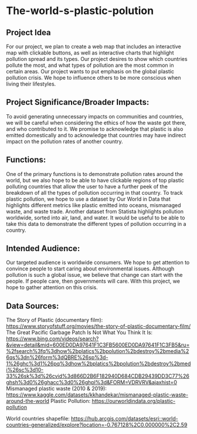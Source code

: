 # The-world-s-plastic-polution
## Project Idea
For our project, we plan to create a web map that includes an interactive map with clickable buttons, as well as interactive charts that highlight pollution spread and its types. Our project desires to show which countries pollute the most, and what types of pollution are the most common in certain areas. Our project wants to put emphasis on the global plastic pollution crisis. We hope to influence others to be more conscious when living their lifestyles. 

## Project Significance/Broader Impacts: 
To avoid generating unnecessary impacts on communities and countries, we will be careful when considering the ethics of how the waste got there, and who contributed to it. We promise to acknowledge that plastic is also emitted domestically and to acknowledge that countries may have indirect impact on the pollution rates of another country. 

## Functions: 
One of the primary functions is to demonstrate pollution rates around the world, but we also hope to be able to have clickable regions of top plastic polluting countries that allow the user to have a further peek of the breakdown of all the types of pollution occurring in that country. To track plastic pollution, we hope to use a dataset by Our World in Data that highlights different metrics like plastic emitted into oceans, mismanaged waste, and waste trade. Another dataset from Statista highlights pollution worldwide, sorted into air, land, and water. It would be useful to be able to take this data to demonstrate the different types of pollution occurring in a country. 

## Intended Audience: 
Our targeted audience is worldwide consumers. We hope to get attention to convince people to start caring about environmental issues. Although pollution is such a global issue, we believe that change can start with the people. If people care, then governments will care. With this project, we hope to gather attention on this crisis. 

## Data Sources:
The Story of Plastic (documentary film): https://www.storyofstuff.org/movies/the-story-of-plastic-documentary-film/
The Great Pacific Garbage Patch Is Not What You Think It Is: https://www.bing.com/videos/search?&view=detail&mid=600ED0DA97641F1C3FB5600ED0DA97641F1C3FB5&ru=%2fsearch%3fq%3dhow%2bplatics%2bpolution%2bdestroy%2bmedia%26qs%3dn%26form%3dQBRE%26sp%3d-1%26ghc%3d1%26pq%3dhow%2bplatics%2bpolution%2bdestroy%2bmedi%26sc%3d10-33%26sk%3d%26cvid%3d866D2B6F182940D684CDB29439DD3C77%26ghsh%3d0%26ghacc%3d0%26ghpl%3d&FORM=VDRVRV&ajaxhist=0
Mismanaged plastic waste (2010 & 2019): https://www.kaggle.com/datasets/kkhandekar/mismanaged-plastic-waste-around-the-world
Plastic Pollution: https://ourworldindata.org/plastic-pollution

World countries shapefile: https://hub.arcgis.com/datasets/esri::world-countries-generalized/explore?location=-0.767128%2C0.000000%2C2.59
